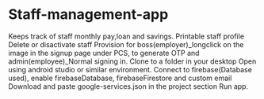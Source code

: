 # Staff-management-app
Keeps track of staff monthly pay,loan and savings. 
Printable staff profile
Delete or disactivate staff
Provision for boss(employer)_longclick on the image in the signup page under PCS, to generate OTP and admin(employee)_Normal signing in. 
Clone to a folder in your desktop
Open using android studio or similar environment.
Connect to firebase(Database used), enable firebaseDatabase, firebaseFirestore and custom email
Download and paste google-services.json in the project section
Run app.
